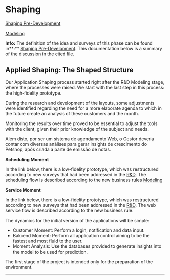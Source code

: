 # Shaping

[Shaping Pre-Development](Shaping%2075640a92a1374809b235f5abc7529459/Shaping%20Pre-Development%2099a5737a7920468a8684f1969b14833a.md)

[Modeling](Shaping%2075640a92a1374809b235f5abc7529459/Modeling%205ae5238108c04a94989f574199a457b1.md)

**Info:** The definition of the idea and surveys of this phase can be found in**:** [Shaping Pre-Development](Shaping%2075640a92a1374809b235f5abc7529459/Shaping%20Pre-Development%2099a5737a7920468a8684f1969b14833a.md). This documentation below is a summary of the discussion in the cited file.

## **Applied Shaping: The Shaped Structure**

Our Application Shaping process started right after the R&D Modeling stage, where the processes were raised. We start with the last step in this process: the high-fidelity prototype.

During the research and development of the layouts, some adjustments were identified regarding the need for a more elaborate agenda to which in the future create an analysis of these customers and the month.

Monitoring the results over time proved to be essential to adjust the tools with the client, given their prior knowledge of the subject and needs.

Além disto, por ser um sistema de agendamento Web, o Gestor deveria contar com diversas análises para gerar insights de crescimento do Petshop, após criada a parte de emissão de notas.

**Scheduling Moment**

In the link below, there is a low-fidelity prototype, which was restructured according to new surveys that had been addressed in the [R&D](R&D%2063925d9f526f4661a97608d4373460c7.md).  The scheduling flow is described according to the new business rules [Modeling](Shaping%2075640a92a1374809b235f5abc7529459/Modeling%205ae5238108c04a94989f574199a457b1.md) 

**Service Moment**

In the link below, there is a low-fidelity prototype, which was restructured according to new surveys that had been addressed in the [R&D](R&D%2063925d9f526f4661a97608d4373460c7.md).  The web service flow is described according to the new business rule.

The dynamics for the initial version of the applications will be simple:

- Customer Moment: Perform a login, notification and data input.
- Bakcend Moment: Perform all application control aiming to be the fastest and most fluid to the user.
- Moment Analysis: Use the databases provided to generate insights into the model to be used for prediction.

The first stage of the project is intended only for the preparation of the environment.

---